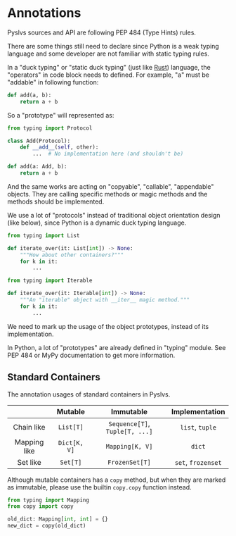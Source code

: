 # Annotations

Pyslvs sources and API are following PEP 484 (Type Hints) rules.

There are some things still need to declare
since Python is a weak typing language and
some developer are not familiar with static typing rules.

In a "duck typing" or "static duck typing"
(just like [Rust](https://www.rust-lang.org/))
language, the "operators" in code block needs to defined.
For example, "a" must be "addable" in following function:

```python
def add(a, b):
    return a + b
```

So a "prototype" will represented as:

```python
from typing import Protocol

class Add(Protocol):
    def __add__(self, other):
        ...  # No implementation here (and shouldn't be)

def add(a: Add, b):
    return a + b
```

And the same works are acting on "copyable", "callable", "appendable" objects.
They are calling specific methods or magic methods
and the methods should be implemented.

We use a lot of "protocols" instead of traditional object orientation design (like below),
since Python is a dynamic duck typing language.

```python
from typing import List

def iterate_over(it: List[int]) -> None:
    """How about other containers?"""
    for k in it:
        ...
```

```python
from typing import Iterable

def iterate_over(it: Iterable[int]) -> None:
    """An "iterable" object with __iter__ magic method."""
    for k in it:
        ...
```

We need to mark up the usage of the object prototypes, instead of its implementation.

In Python, a lot of "prototypes" are already defined in "typing" module.
See PEP 484 or MyPy documentation to get more information.

## Standard Containers

The annotation usages of standard containers in Pyslvs.

| | Mutable | Immutable | Implementation |
|:---:|:-------:|:---------:|:--------------:|
| Chain like | `List[T]` | `Sequence[T]`, `Tuple[T, ...]` | `list`, `tuple` |
| Mapping like | `Dict[K, V]` | `Mapping[K, V]` | `dict` |
| Set like | `Set[T]` | `FrozenSet[T]` | `set`, `frozenset` |

Although mutable containers has a `copy` method, but when they are marked as
immutable, please use the builtin `copy.copy` function instead.

```python
from typing import Mapping
from copy import copy

old_dict: Mapping[int, int] = {}
new_dict = copy(old_dict)
```
